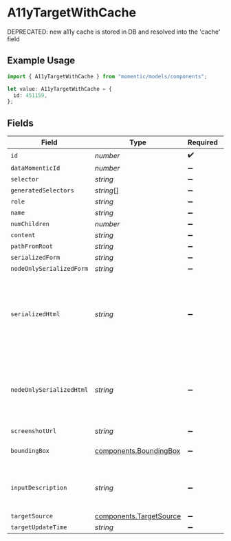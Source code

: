 # A11yTargetWithCache

DEPRECATED: new a11y cache is stored in DB and resolved into the 'cache' field

## Example Usage

```typescript
import { A11yTargetWithCache } from "momentic/models/components";

let value: A11yTargetWithCache = {
  id: 451159,
};
```

## Fields

| Field                                                                                   | Type                                                                                    | Required                                                                                | Description                                                                             |
| --------------------------------------------------------------------------------------- | --------------------------------------------------------------------------------------- | --------------------------------------------------------------------------------------- | --------------------------------------------------------------------------------------- |
| `id`                                                                                    | *number*                                                                                | :heavy_check_mark:                                                                      | N/A                                                                                     |
| `dataMomenticId`                                                                        | *number*                                                                                | :heavy_minus_sign:                                                                      | N/A                                                                                     |
| `selector`                                                                              | *string*                                                                                | :heavy_minus_sign:                                                                      | N/A                                                                                     |
| `generatedSelectors`                                                                    | *string*[]                                                                              | :heavy_minus_sign:                                                                      | N/A                                                                                     |
| `role`                                                                                  | *string*                                                                                | :heavy_minus_sign:                                                                      | N/A                                                                                     |
| `name`                                                                                  | *string*                                                                                | :heavy_minus_sign:                                                                      | N/A                                                                                     |
| `numChildren`                                                                           | *number*                                                                                | :heavy_minus_sign:                                                                      | N/A                                                                                     |
| `content`                                                                               | *string*                                                                                | :heavy_minus_sign:                                                                      | N/A                                                                                     |
| `pathFromRoot`                                                                          | *string*                                                                                | :heavy_minus_sign:                                                                      | N/A                                                                                     |
| `serializedForm`                                                                        | *string*                                                                                | :heavy_minus_sign:                                                                      | N/A                                                                                     |
| `nodeOnlySerializedForm`                                                                | *string*                                                                                | :heavy_minus_sign:                                                                      | N/A                                                                                     |
| `serializedHtml`                                                                        | *string*                                                                                | :heavy_minus_sign:                                                                      | pruned html including 1 neighbor and 1 layer of children. value for text inputs pruned. |
| `nodeOnlySerializedHtml`                                                                | *string*                                                                                | :heavy_minus_sign:                                                                      | outerHtml of the element without any children. value for text inputs pruned.            |
| `screenshotUrl`                                                                         | *string*                                                                                | :heavy_minus_sign:                                                                      | N/A                                                                                     |
| `boundingBox`                                                                           | [components.BoundingBox](../../models/components/boundingbox.md)                        | :heavy_minus_sign:                                                                      | css pixel bounding box                                                                  |
| `inputDescription`                                                                      | *string*                                                                                | :heavy_minus_sign:                                                                      | the description that generated this cache                                               |
| `targetSource`                                                                          | [components.TargetSource](../../models/components/targetsource.md)                      | :heavy_minus_sign:                                                                      | N/A                                                                                     |
| `targetUpdateTime`                                                                      | *string*                                                                                | :heavy_minus_sign:                                                                      | N/A                                                                                     |